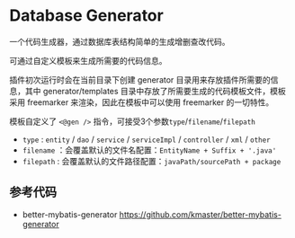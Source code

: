 # Database Generator

一个代码生成器，通过数据库表结构简单的生成增删查改代码。

可通过自定义模板来生成所需要的代码信息。

插件初次运行时会在当前目录下创建 generator 目录用来存放插件所需要的信息，其中 generator/templates 目录中存放了所需要生成的代码模板文件，模板采用 freemarker 来渲染，因此在模板中可以使用 freemarker 的一切特性。

模板自定义了 `<@gen />` 指令，可接受3个参数`type`/`filename`/`filepath`

- `type` : `entity` / `dao` / `service` / `serviceImpl` / `controller` / `xml` / `other`
- `filename` ：会覆盖默认的文件名配置：`EntityName + Suffix + '.java'`
- `filepath` : 会覆盖默认的文件路径配置：`javaPath/sourcePath + package`

## 参考代码
- better-mybatis-generator https://github.com/kmaster/better-mybatis-generator